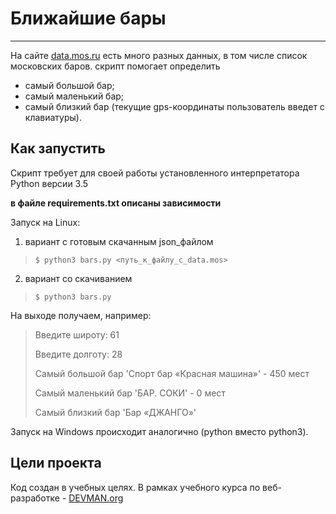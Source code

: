 # Ближайшие бары
***
На сайте [data.mos.ru](https://data.mos.ru) есть много разных данных, в том числе список московских баров.
скрипт помогает определить
- самый большой бар;
- самый маленький бар;
- самый близкий бар (текущие gps-координаты пользователь введет с клавиатуры).
           
## Как запустить

Скрипт требует для своей работы установленного интерпретатора Python версии 3.5

**в файле requirements.txt описаны зависимости**

Запуск на Linux:

1) вариант с готовым скачанным json_файлом
>`$ python3 bars.py <путь_к_файлу_с_data.mos>`
2) вариант со скачиванием
>`$ python3 bars.py`

На выходе получаем, например:
>Введите широту: 61
>
>Введите долготу: 28
>
>Самый большой бар 'Спорт бар «Красная машина»' - 450 мест
>
>Самый маленький бар 'БАР. СОКИ' - 0 мест
>
>Самый близкий бар 'Бар «ДЖАНГО»'

Запуск на Windows происходит аналогично
(python вместо python3).

## Цели проекта

Код создан в учебных целях. В рамках учебного курса по веб-разработке - [DEVMAN.org](https://devman.org)
